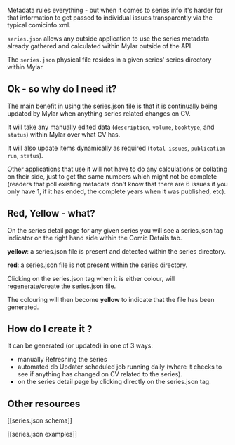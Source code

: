 Metadata rules everything - but when it comes to series info it's harder for that information to get passed to individual issues transparently via the typical comicinfo.xml. 

```series.json``` allows any outside application to use the series metadata already gathered and calculated within Mylar outside of the API.

The ```series.json``` physical file resides in a given series' series directory within Mylar.

## Ok - so why do I need it?
The main benefit in using the series.json file is that it is continually being updated by Mylar when anything series related changes on CV. 

It will take any manually edited data (```description```, ```volume```, ```booktype```, and ```status```) within Mylar over what CV has. 

It will also update items dynamically as required (```total issues```, ```publication run```, ```status```).

Other applications that use it will not have to do any calculations or collating on their side, just to get the same numbers which might not be complete (readers that poll existing metadata don't know that there are 6 issues if you only have 1, if it has ended, the complete years when it was published, etc).

## Red, Yellow - what?
On the series detail page for any given series you will see a series.json tag indicator on the right hand side within the Comic Details tab.

**yellow**: a series.json file is present and detected within the series directory.

**red**: a series.json file is not present within the series directory.

Clicking on the series.json tag when it is either colour, will regenerate/create the series.json file.

The colouring will then become **yellow** to indicate that the file has been generated. 

## How do I create it ?
It can be generated (or updated) in one of 3 ways:
- manually Refreshing the series
- automated db Updater scheduled job running daily (where it checks to see if anything has changed on CV related to the series). 
- on the series detail page by clicking directly on the series.json tag.

## Other resources
[[series.json schema]]

[[series.json examples]]

